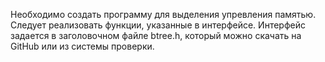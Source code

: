 Необходимо создать программу для выделения упревления памятью. Следует реализовать функции,
указанные в интерфейсе. Интерфейс задается в заголовочном файле btree.h, который можно скачать
на GitHub или из системы проверки.

